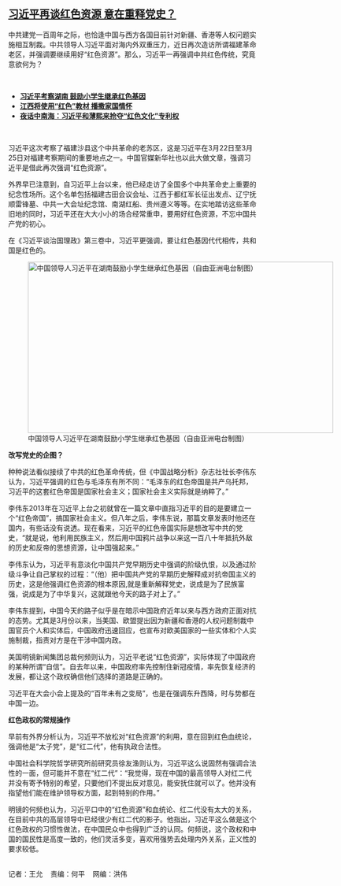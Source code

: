 <!--1617301520000-->
[习近平再谈红色资源   意在重释党史？](https://www.rfa.org/mandarin/yataibaodao/zhengzhi/wy-04012021102136.html)
------

<p></p><p>中共建党一百<span></span><span>周年之际，也恰逢中国与西方各国目前针对新疆、香港等人权问题实施相互制裁。中共领导人习近平面对海内外双重压力，近日再次造访所谓福建革命老区，并强调要继续用好</span><span>“</span><span>红色资源</span><span>”</span><span>。那么，习近平一再强调中共红色传统，究竟意欲何为？</span></p><p><br/></p><ul><li><a href="https://www.rfa.org/mandarin/Xinwen/wul0917c-09172020053957.html"><strong>习近平考察湖南 鼓励小学生继承红色基因</strong></a></li><li><strong><a href="https://www.rfa.org/mandarin/yataibaodao/kejiaowen/hc-02272019101818.html">江西将使用“红色”教材 播撒家国情怀</a></strong></li><li><strong><a href="https://www.rfa.org/mandarin/zhuanlan/yehuazhongnanhai/gx-01102018144051.html">夜话中南海：习近平和薄熙来抢夺“红色文化”专利权</a></strong></li></ul><p><br/></p><p><span><span>习近平这次考察了福建沙县这个中共革命的老苏区，这是习近平在</span></span><span>3</span><span>月</span><span>22</span><span>日至</span><span>3</span><span>月</span><span>25</span><span>日对福建考察期间的重要地点之一。中国官媒新华社也以此大做文章，强调习近平是借此再次强调</span><span>“</span><span>红色资源</span><span>”</span><span>。</span></p><p><span><span>外界早已注意到，自习近平上台以来，他已经走访了全国多个中共革命史上重要的纪念性场所。这个名单包括福建古田会议会址、江西于都红军长征出发点、辽宁抚顺雷锋墓、中共一大会址纪念馆、南湖红船、贵州遵义等等。在实地踏访这些革命旧地的同时，习近平还在大大小小的场合经常重申，要用好红色资源，不忘中国共产党的初心。</span></span></p><p><span>在《习近平谈治国理政》第三卷中，习近平更强调，要让红色基因代代相传，共和国是红色的。</span></p><p><span><figure class="image-richtext image-inline captioned" style="width:620px;"><img alt="中国领导人习近平在湖南鼓励小学生继承红色基因（自由亚洲电台制图）" height="348" src="https://www.rfa.org/mandarin/yataibaodao/zhengzhi/wy-04012021102136.html/wy0401.jpg/@@images/6b7a2cb4-b547-4d59-a05b-43a8977ea365.jpeg" title="wy0401.jpg" width="620"/><figcaption class="image-caption">中国领导人习近平在湖南鼓励小学生继承红色基因（自由亚洲电台制图）</figcaption><small></small></figure></span></p><p><strong><span>改写党史的企图？</span></strong></p><p><span><span>种种说法看似接续了中共的红色革命传统，但《中国战略分析》杂志社社长李伟东认为，习近平强调的红色与毛泽东有所不同：</span></span><span>“</span><span>毛泽东的红色帝国是共产乌托邦，习近平的这套红色帝国是国家社会主义；国家社会主义实际就是纳粹了。</span><span>”</span></p><p><span><span>李伟东</span></span><span>2013</span><span>年在习近平上台之初就曾在一篇文章中直指习近平的目的是要建立一个</span><span>“</span><span>红色帝国</span><span>”</span><span>，搞国家社会主义。但八</span><span></span><span>年之后，李伟东说，那篇文章发表时他还在国内，有些话没有说透。现在看来，习近平的红色帝国实际是想改写中共的党史，</span><span>“</span><span>就是说，他利用民族主义，然后用中国鸦片战争以来这一百八十</span><span></span><span>年抵抗外敌的历史和反帝的思想资源，让中国强起来。</span><span>”</span></p><p><span><span>李伟东认为，习近平有意淡化中国共产党早期历史中强调的阶级仇恨，以及通过阶级斗争让自己掌权的过程：</span></span><span>“</span><span>（他）把中国共产党的早期历史解释成对抗帝国主义的历史，这是他强调红色资源的根本原因</span><span>,</span><span>就是重新解释党史，说成是为了民族富强，说成是为了中华复兴，这就跟他今天的路子对上了。</span><span>”</span></p><p><span><span>李伟东提到，中国今天的路子似乎是在暗示中国政府近年以来与西方政府正面对抗的态势。尤其是</span></span><span>3</span><span>月份以来，当美国、欧盟提出因为新疆和香港的人权问题制裁中国官员个人和实体后，中国政府迅速回应，也宣布对欧美国家的一些实体和个人实施制裁，指责对方是在干涉中国内政。</span></p><p><span><span>美国明镜新闻集团总裁何频则认为，习近平老说</span></span><span>“</span><span>红色资源</span><span>”</span><span>，实际体现了中国政府的某种所谓</span><span>“</span><span>自信</span><span>”</span><span>。自去年以来，中国政府率先控制住新冠疫情，率先恢复经济的发展，都让这个政权确信他们选择的道路是正确的。</span></p><p><span><span>习近平在大会小会上提及的</span></span><span>“</span><span>百年未有之变局</span><span>”</span><span>，也是在强调东升西降，时与势都在中国一边。</span></p><p><strong><span>红色政权的常规操作</span></strong></p><p><span><span>早前有外界分析认为，习近平不放松对</span></span><span>“</span><span>红色资源</span><span>”</span><span>的利用，意在回到红色血统论，强调他是</span><span>“</span><span>太子党</span><span>”</span><span>，是</span><span>“</span><span>红二代</span><span>”</span><span>，他有执政合法性。</span></p><p><span><span>中国社会科学院哲学研究所前研究员徐友渔则认为，习近平这么说固然有强调合法性的一面，但可能并不意在</span></span><span>“</span><span>红二代</span><span>”</span><span>：</span><span>“</span><span>我觉得，现在中国的最高领导人对红二代并没有寄予特别的希望，只要他们不提出反对意见，能安抚住就可以了。他并没有指望他们能在维护领导权方面，起到特别的作用。</span><span>”</span></p><p><span><span>明镜的何频也认为，习近平口中的</span></span><span>“</span><span>红色资源</span><span>”</span><span>和血统论、红二代没有太大的关系，在目前中共的高层领导中已经很少有红二代的影子。他指出，习近平这么做是这个红色政权的习惯性做法，在中国民众中也得到广泛的认同。何频说，这个政权和中国的国民性是高度一致的，他们灵活多变，喜欢用强势去处理内外关系，正义性的要求较低。</span></p><p><br/>记者：王允    责编：何平    网编：洪伟</p>
